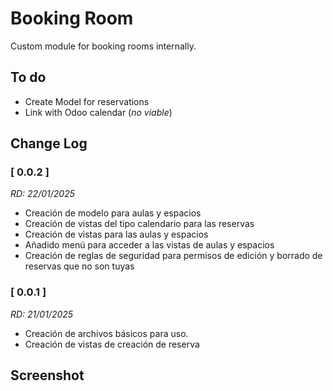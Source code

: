 # Booking Room

Custom module for booking rooms internally.

## To do
- Create Model for reservations
- Link with Odoo calendar (*no viable*)

## Change Log

### [ 0.0.2 ]
*RD: 22/01/2025*
- Creación de modelo para aulas y espacios
- Creación de vistas del tipo calendario para las reservas
- Creación de vistas para las aulas y espacios
- Añadido menú para acceder a las vistas de aulas y espacios
- Creación de reglas de seguridad para permisos de edición y borrado de reservas que no son tuyas


### [ 0.0.1 ]
*RD: 21/01/2025*

- Creación de archivos básicos para uso.
- Creación de vistas de creación de reserva

## Screenshot
